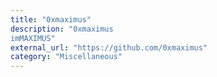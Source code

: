 ```yaml
---
title: "0xmaximus"
description: "0xmaximus
imMAXIMUS"
external_url: "https://github.com/0xmaximus"
category: "Miscellaneous"
---
```

